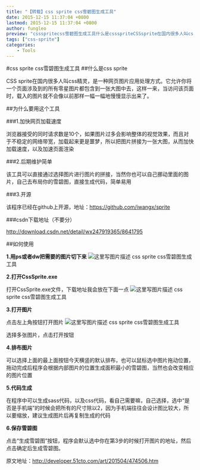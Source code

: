 ```yaml
---
title: "【转载】css sprite css雪碧图生成工具"
date: 2015-12-15 11:37:04 +0800
lastmod: 2015-12-15 11:37:04 +0800
author: fungleo
preview: "cssspritecss雪碧图生成工具什么是cssspriteCSSsprite在国内很多人叫css精灵，是一种网页图片应用处理方式。它允许你将一个页面涉及到的所有零星图片都包含到一张大图中去，这样一来，当访问该页面时，载入的图片就不会像以前那样一幅一幅地慢慢显示出来了。为什么要用这个工具1.加快网页加载速度浏览器接受的同时请求数是10个，如果图片过多会影响整体的视觉效果，而且对于不稳定的网"
tags: ["css-sprite"]
categories:
    - Tools
---
```


#css sprite css雪碧图生成工具
##什么是css sprite

CSS sprite在国内很多人叫css精灵，是一种网页图片应用处理方式。它允许你将一个页面涉及到的所有零星图片都包含到一张大图中去，这样一来，当访问该页面时，载入的图片就不会像以前那样一幅一幅地慢慢显示出来了。

##为什么要用这个工具

###1.加快网页加载速度

浏览器接受的同时请求数是10个，如果图片过多会影响整体的视觉效果，而且对于不稳定的网络带宽，加载起来更是噩梦，所以把图片拼接为一张大图，从而加快加载速度，以及加速页面渲染

###2.后期维护简单

该工具可以直接通过选择图片进行图片的拼接，当然你也可以自己挪动里面的图片，自己去布局你的雪碧图，直接生成代码，简单易用

###3.开源

该程序已经在github上开源，地址：https://github.com/iwangx/sprite

###csdn下载地址（不要分）

http://download.csdn.net/detail/wx247919365/8641795

##如何使用

**1.用ps或者dw把需要的图片切下来**
![这里写图片描述](http://img.blog.csdn.net/20151215113435225)
css sprite css雪碧图生成工具

**2.打开CssSprite.exe**

打开CssSprite.exe文件，下载地址我会放在下面一点
![这里写图片描述](http://img.blog.csdn.net/20151215113513195)
css sprite css雪碧图生成工具

**3.打开图片**

点击左上角按钮打开图片
![这里写图片描述](http://img.blog.csdn.net/20151215113535818)
css sprite css雪碧图生成工具

选择多张图片，点击打开按钮

**4.排布图片**

可以选择上面的最上面按钮今天横竖的默认排布，也可以鼠标选中图片拖动位置，拖动完成后程序会根据内部图片的位置生成面积最小的雪碧图，当然也会改变相应的图片位置

**5.代码生成**

在程序中可以生成sass代码，以及css代码，看自己需要嘛，自己选择，选中“是否是手机端”的时候会把所有的尺寸除以2，因为手机端往往会设计图比较大，所以要缩放，建议生成图片后再复制生成的代码

**6.保存雪碧图**

点击“生成雪碧图”按钮，程序会默认选中你在第3步的时候打开图片的地址，然后点击确定后生成雪碧图。

原文地址：http://developer.51cto.com/art/201504/474506.htm